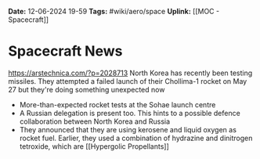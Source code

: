 **Date:** 12-06-2024 19-59
**Tags:** #wiki/aero/space 
**Uplink:** [[MOC - Spacecraft]]

# Spacecraft News
https://arstechnica.com/?p=2028713
North Korea has recently been testing missiles. They attempted a failed launch of their Chollima-1 rocket on May 27 but they're doing something unexpected now
- More-than-expected rocket tests at the Sohae launch centre
- A Russian delegation is present too. This hints to a possible defence collaboration between North Korea and Russia 
- They announced that they are using kerosene and liquid oxygen as rocket fuel. Earlier, they used a combination of hydrazine and dinitrogen tetroxide, which are [[Hypergolic Propellants]]


